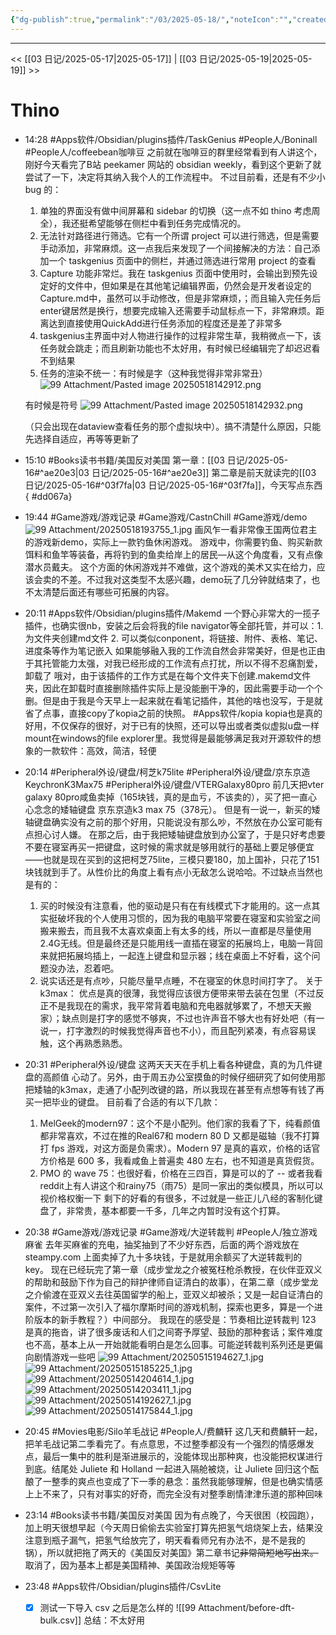 ```yaml
---
{"dg-publish":true,"permalink":"/03/2025-05-18/","noteIcon":"","created":"2025-01-31T00:35","updated":"2025-07-01T13:38"}
---
```



---
<< [[03 日记/2025-05-17\|2025-05-17]]  |  [[03 日记/2025-05-19\|2025-05-19]]  >>

# Thino
- 14:28
    #Apps软件/Obsidian/plugins插件/TaskGenius #People人/Boninall #People人/coffeebean咖啡豆
    之前就在咖啡豆的群里经常看到有人讲这个，刚好今天看完了B站 peekamer 网站的 obsidian weekly，看到这个更新了就尝试了一下，决定将其纳入我个人的工作流程中。
    不过目前看，还是有不少小 bug 的：
    1. 单独的界面没有做中间屏幕和 sidebar 的切换（这一点不如 thino 考虑周全），我还挺希望能够在侧栏中看到任务完成情况的。
    2. 无法针对路径进行筛选。它有一个所谓 project 可以进行筛选，但是需要手动添加，非常麻烦。这一点我后来发现了一个间接解决的方法：自己添加一个 taskgenius 页面中的侧栏，并通过筛选进行常用 project 的查看
    3. Capture 功能非常烂。我在 taskgenius 页面中使用时，会输出到预先设定好的文件中，但如果是在其他笔记编辑界面，仍然会是开发者设定的 Capture.md中，虽然可以手动修改，但是非常麻烦，；而且输入完任务后enter键居然是换行，想要完成输入还需要手动鼠标点一下，非常麻烦。距离达到直接使用QuickAdd进行任务添加的程度还是差了非常多
    4. taskgenius主界面中对人物进行操作的过程非常生草，我稍微点一下，该任务就会跳走；而且刷新功能也不太好用，有时候已经编辑完了却迟迟看不到结果
    5. 任务的渲染不统一：有时候是字（这种我觉得非常非常丑）
    ![99 Attachment/Pasted image 20250518142912.png](/img/user/99%20Attachment/Pasted%20image%2020250518142912.png)
    
    有时候是符号
    ![99 Attachment/Pasted image 20250518142932.png](/img/user/99%20Attachment/Pasted%20image%2020250518142932.png)
    
    （只会出现在dataview查看任务的那个虚拟块中）。搞不清楚什么原因，只能先选择自适应，再等等更新了
- 15:10 
    #Books读书书籍/美国反对美国 
    第一章：[[03 日记/2025-05-16#^ae20e3\|03 日记/2025-05-16#^ae20e3]]
    第二章是前天就读完的[[03 日记/2025-05-16#^03f7fa\|03 日记/2025-05-16#^03f7fa]]，今天写点东西
{ #dd067a}

- 19:44
    #Game游戏/游戏记录 
        #Game游戏/CastnChill
        #Game游戏/demo
        ![99 Attachment/20250518193755_1.jpg](/img/user/99%20Attachment/20250518193755_1.jpg)
        画风乍一看非常像王国两位君主的游戏新demo，实际上一款钓鱼休闲游戏。
        游戏中，你需要钓鱼、购买新款饵料和鱼竿等装备，再将钓到的鱼卖给岸上的居民—从这个角度看，又有点像潜水员戴夫。
        这个方面的休闲游戏并不难做，这个游戏的美术又实在给力，应该会卖的不差。不过我对这类型不太感兴趣，demo玩了几分钟就结束了，也不太清楚后面还有哪些可拓展的内容。
- 20:11 
    #Apps软件/Obsidian/plugins插件/Makemd
    一个野心非常大的一揽子插件，也确实很nb，安装之后会将我的file navigator等全部托管，并可以：1. 为文件夹创建md文件 2. 可以类似conponent，将链接、附件、表格、笔记、进度条等作为笔记嵌入
    如果能够融入我的工作流自然会非常美好，但是也正由于其托管能力太强，对我已经形成的工作流有点打扰，所以不得不忍痛割爱，卸载了
    哦对，由于该插件的工作方式是在每个文件夹下创建.makemd文件夹，因此在卸载时直接删除插件实际上是没能删干净的，因此需要手动一个个删。但是由于我是今天早上一起来就在看笔记插件，其他的啥也没写，于是就省了点事，直接copy了kopia之前的快照。
    #Apps软件/kopia
    kopia也是真的好用，不仅保存的很好，对于已有的快照，还可以导出或者类似虚拟u盘一样mount在windows的file explorer里。我觉得是最能够满足我对开源软件的想象的一款软件：高效，简洁，轻便 
- 20:14
    #Peripheral外设/键盘/柯芝k75lite #Peripheral外设/键盘/京东京造KeychronK3Max75 #Peripheral外设/键盘/VTERGalaxy80pro
    前几天把vter galaxy 80pro咸鱼卖掉（165块钱，真的是血亏，不该卖的），买了把一直心心念念的矮轴键盘 京东京造k3 max 75（378元）。
    但是有一说一，新买的矮轴键盘确实没有之前的那个好用，只能说没有那么吵，不然放在办公室可能有点担心讨人嫌。
    在那之后，由于我把矮轴键盘放到办公室了，于是只好考虑要不要在寝室再买一把键盘，这时候的需求就是够用就行的基础上要足够便宜——也就是现在买到的这把柯芝75lite，三模只要180，加上国补，只花了151块钱就到手了。从性价比的角度上看有点小无敌怎么说哈哈。不过缺点当然也是有的：
    1. 买的时候没有注意看，他的驱动是只有在有线模式下才能用的。这一点其实挺破坏我的个人使用习惯的，因为我的电脑平常要在寝室和实验室之间搬来搬去，而且我不太喜欢桌面上有太多的线，所以一直都是尽量使用2.4G无线。但是最终还是只能用线一直插在寝室的拓展坞上，电脑一背回来就把拓展坞插上，一起连上键盘和显示器；线在桌面上不好看，这个问题没办法，忍着吧。
    2. 说实话还是有点吵，只能尽量早点睡，不在寝室的休息时间打字了。
    关于k3max：
    优点是真的很薄，我觉得应该很方便带来带去装在包里（不过反正不是我现在的需求，我平常背着电脑和充电器就够累了，不想天天搬家）；缺点则是打字的感觉不够爽，不过也许声音不够大也有好处吧（有一说一，打字激烈的时候我觉得声音也不小），而且配列紧凑，有点容易误触，这个再熟悉熟悉。
- 20:31 
    #Peripheral外设/键盘 
    这两天天天在手机上看各种键盘，真的为几件键盘的高颜值 心动了。另外，由于周五办公室摸鱼的时候仔细研究了如何使用那把矮轴的k3max，走通了小配列改键的路，所以我现在甚至有点想等有钱了再买一把毕业的键盘。
    目前看了合适的有以下几款：
    1. MelGeek的modern97：这个不是小配列。他们家的我看了下，纯看颜值都非常喜欢，不过在推的Real67和 modern 80 D 又都是磁轴（我不打算打 fps 游戏，对这方面是负需求）。Modern 97 是真的喜欢，价格的话官方价格是 600 多，我看咸鱼上普遍卖 480 左右，也不知道是真货假货。
    2. PMO 的 wave 75：也很好看，价格在三四百，算是可以的了 -- 或者我看reddit上有人讲这个和rainy75（雨75）是同一家出的类似模具，所以可以视价格权衡一下
    剩下的好看的有很多，不过就是一些正儿八经的客制化键盘了，非常贵，基本都要一千多，几年之内暂时没有这个打算。 
- 20:38
    #Game游戏/游戏记录  #Game游戏/大逆转裁判 #People人/独立游戏麻雀
        去年买麻雀的充电，抽奖抽到了不少好东西，后面的两个游戏放在 steampy.com 上面卖掉了九十多块钱，于是就用余额买了大逆转裁判的 key。
        现在已经玩完了第一章（成步堂龙之介被冤枉枪杀教授，在伙伴亚双义的帮助和鼓励下作为自己的辩护律师自证清白的故事），在第二章（成步堂龙之介偷渡在亚双义去往英国留学的船上，亚双义却被杀；又是一起自证清白的案件，不过第一次引入了福尔摩斯时间的游戏机制，探索也更多，算是一个进阶版本的新手教程？）中间部分。
        我现在的感受是：节奏相比逆转裁判 123 是真的拖沓，讲了很多废话和人们之间寄予厚望、鼓励的那种套话；案件难度也不高，基本上从一开始就能看明白是怎么回事。可能逆转裁判系列还是更偏向剧情游戏一些吧
        ![99 Attachment/20250515194627_1.jpg](/img/user/99%20Attachment/20250515194627_1.jpg)
        ![99 Attachment/20250515185225_1.jpg](/img/user/99%20Attachment/20250515185225_1.jpg)
        ![99 Attachment/20250514204614_1.jpg](/img/user/99%20Attachment/20250514204614_1.jpg)
        ![99 Attachment/20250514203411_1.jpg](/img/user/99%20Attachment/20250514203411_1.jpg)
        ![99 Attachment/20250514192627_1.jpg](/img/user/99%20Attachment/20250514192627_1.jpg)
        ![99 Attachment/20250514175844_1.jpg](/img/user/99%20Attachment/20250514175844_1.jpg)
- 20:45 
    #Movies电影/Silo羊毛战记 #People人/费麟轩 
    这几天和费麟轩一起，把羊毛战记第二季看完了。有点意思，不过整季都没有一个强烈的情感爆发点，最后一集中的胜利是渐进展示的，没能体现出那种爽，也没能把权谋进行到底。结尾处 Juliete 和 Holland 一起进入隔舱被烧，让 Juliete 回归这个酝酿了一整季的爽点也变成了下一季的悬念：虽然我能够理解，但是也确实情感上上不来了，只有对事实的好奇，而完全没有对整季剧情津津乐道的那种回味 
- 23:14 
    #Books读书书籍/美国反对美国 
    因为有点晚了，今天很困（校园跑），加上明天很想早起（今天周日偷偷去实验室打算先把氢气焙烧架上去，结果没注意到瓶子漏气，把氢气给放完了，明天看看师兄有办法不，是不是我的锅），所以就把拖了两天的《美国反对美国》第二章书记~~非常简短地写出来。~~取消了，因为基本上都是美国精神、美国政治规矩等等
     
- 23:48 
    #Apps软件/Obsidian/plugins插件/CsvLite
    - [x] 测试一下导入 csv 之后是怎么样的
    ![[99 Attachment/before-dft-bulk.csv]]
    总结：不太好用